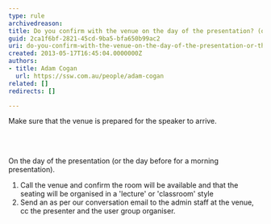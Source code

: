 ```yaml
---
type: rule
archivedreason: 
title: Do you confirm with the venue on the day of the presentation? (or the day before if it’s a morning presentation)
guid: 2ca1f6bf-2821-45cd-9ba5-bfa650b99ac2
uri: do-you-confirm-with-the-venue-on-the-day-of-the-presentation-or-the-day-before-if-its-a-morning-presentation
created: 2013-05-17T16:45:04.0000000Z
authors:
- title: Adam Cogan
  url: https://ssw.com.au/people/adam-cogan
related: []
redirects: []

---
```



<p>Make sure that the venue is prepared for the speaker to arrive.</p>​
<br><excerpt class='endintro'></excerpt><br>
<p>On the day of the presentation (or the day before for a morning presentation).</p><ol><li>Call the venue and confirm the room will be available and that the seating will be organised in a 'lecture' or 'classroom'​ style</li><li>Send an as per our conversation email to the admin staff at the venue, cc the presenter and the user group organiser.​​</li></ol>


